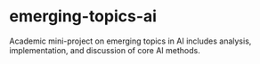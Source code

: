 # emerging-topics-ai
Academic mini-project on emerging topics in AI includes analysis, implementation, and discussion of core AI methods.

